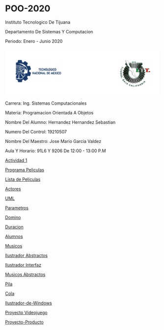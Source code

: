 # POO-2020

Instituto Tecnologico De Tijuana

Departamento De Sistemas Y Computacion

Periodo: Enero - Junio 2020

![LOGO TEC 2](https://github.com/Sebashhdez13/POO-2020/blob/master/Setup/img/LOGO%20TEC%202.PNG)

Carrera: Ing. Sistemas Computacionales

Materia: Programacion Orientada A Objetos

Nombre Del Alumno: Hernandez Hernandez Sebastian

Numero Del Control: 19210507

Nombre Del Maestro: Jose Mario Garcia Valdez

Aula Y Horario: 91L6 Y 9206 De 12:00 - 13:00 P.M

[Actividad 1](./Setup/README.md)


[Programa Peliculas](https://github.com/Sebashhdez13/POO-2020/tree/master/Pelicula)


[Lista de Peliculas](https://github.com/Sebashhdez13/POO-2020/tree/master/ListadePeliculas)


[Actores](https://github.com/Sebashhdez13/POO-2020/tree/master/Pelicula)


[UML](https://github.com/Sebashhdez13/POO-2020/tree/master/UML)


[Parametros](https://github.com/Sebashhdez13/POO-2020/tree/master/Parametros)


[Domino](https://github.com/Sebashhdez13/POO-2020/tree/master/Domino)


[Duracion](https://github.com/Sebashhdez13/POO-2020/tree/master/Duracion)


[Alumnos](https://github.com/Sebashhdez13/POO-2020/tree/master/Alumnos)


[Musicos](https://github.com/Sebashhdez13/POO-2020/tree/master/Musicos)


[Ilustrador Abstractos](https://github.com/Sebashhdez13/POO-2020/tree/master/Ilustrador)


[Ilustrador Interfaz](https://github.com/Sebashhdez13/POO-2020/tree/master/IlustradorI)


[Musicos Abstractos](https://github.com/Sebashhdez13/POO-2020/tree/master/MusicosAbstractos)


[Pila](https://github.com/Sebashhdez13/POO-2020/tree/master/Stack)


[Cola](https://github.com/Sebashhdez13/POO-2020/tree/master/Cola)


[Ilustrador-de-Windows](https://github.com/Sebashhdez13/POO-2020/tree/master/WindowsFigura)


[Proyecto Videojuego](https://github.com/Sebashhdez13/POO-2020/tree/master/ProyectoFinal)


[Proyecto-Producto](https://github.com/Sebashhdez13/POO-2020/tree/master/ProyectoProducto)


